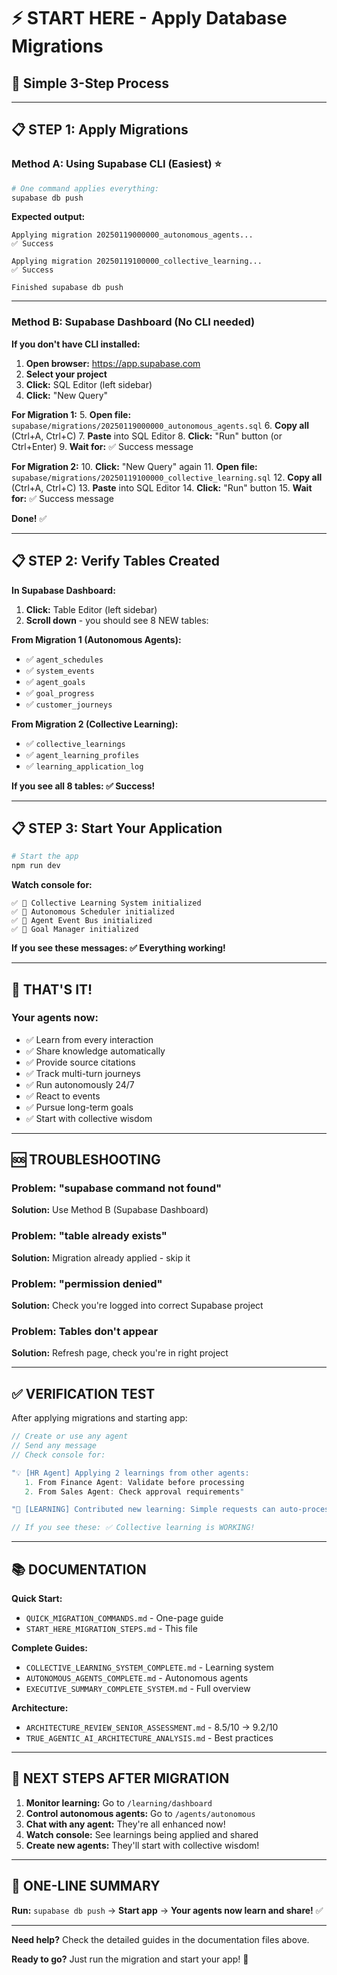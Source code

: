 # ⚡ START HERE - Apply Database Migrations

## 🎯 **Simple 3-Step Process**

---

## 📋 **STEP 1: Apply Migrations**

### **Method A: Using Supabase CLI (Easiest)** ⭐

```bash
# One command applies everything:
supabase db push
```

**Expected output:**
```
Applying migration 20250119000000_autonomous_agents...
✅ Success

Applying migration 20250119100000_collective_learning...
✅ Success

Finished supabase db push
```

---

### **Method B: Supabase Dashboard (No CLI needed)**

**If you don't have CLI installed:**

1. **Open browser:** https://app.supabase.com
2. **Select your project**
3. **Click:** SQL Editor (left sidebar)
4. **Click:** "New Query"

**For Migration 1:**
5. **Open file:** `supabase/migrations/20250119000000_autonomous_agents.sql`
6. **Copy all** (Ctrl+A, Ctrl+C)
7. **Paste** into SQL Editor
8. **Click:** "Run" button (or Ctrl+Enter)
9. **Wait for:** ✅ Success message

**For Migration 2:**
10. **Click:** "New Query" again
11. **Open file:** `supabase/migrations/20250119100000_collective_learning.sql`
12. **Copy all** (Ctrl+A, Ctrl+C)
13. **Paste** into SQL Editor
14. **Click:** "Run" button
15. **Wait for:** ✅ Success message

**Done!** ✅

---

## 📋 **STEP 2: Verify Tables Created**

**In Supabase Dashboard:**

1. **Click:** Table Editor (left sidebar)
2. **Scroll down** - you should see 8 NEW tables:

**From Migration 1 (Autonomous Agents):**
   - ✅ `agent_schedules`
   - ✅ `system_events`
   - ✅ `agent_goals`
   - ✅ `goal_progress`
   - ✅ `customer_journeys`

**From Migration 2 (Collective Learning):**
   - ✅ `collective_learnings`
   - ✅ `agent_learning_profiles`
   - ✅ `learning_application_log`

**If you see all 8 tables: ✅ Success!**

---

## 📋 **STEP 3: Start Your Application**

```bash
# Start the app
npm run dev
```

**Watch console for:**
```
✅ 🧠 Collective Learning System initialized
✅ 🤖 Autonomous Scheduler initialized
✅ 📡 Agent Event Bus initialized
✅ 🎯 Goal Manager initialized
```

**If you see these messages: ✅ Everything working!**

---

## 🎉 **THAT'S IT!**

### **Your agents now:**
- ✅ Learn from every interaction
- ✅ Share knowledge automatically
- ✅ Provide source citations
- ✅ Track multi-turn journeys
- ✅ Run autonomously 24/7
- ✅ React to events
- ✅ Pursue long-term goals
- ✅ Start with collective wisdom

---

## 🆘 **TROUBLESHOOTING**

### **Problem: "supabase command not found"**
**Solution:** Use Method B (Supabase Dashboard)

### **Problem: "table already exists"**
**Solution:** Migration already applied - skip it

### **Problem: "permission denied"**
**Solution:** Check you're logged into correct Supabase project

### **Problem: Tables don't appear**
**Solution:** Refresh page, check you're in right project

---

## ✅ **VERIFICATION TEST**

After applying migrations and starting app:

```typescript
// Create or use any agent
// Send any message
// Check console for:

"💡 [HR Agent] Applying 2 learnings from other agents:
   1. From Finance Agent: Validate before processing
   2. From Sales Agent: Check approval requirements"

"🧠 [LEARNING] Contributed new learning: Simple requests can auto-process"

// If you see these: ✅ Collective learning is WORKING!
```

---

## 📚 **DOCUMENTATION**

**Quick Start:**
- `QUICK_MIGRATION_COMMANDS.md` - One-page guide
- `START_HERE_MIGRATION_STEPS.md` - This file

**Complete Guides:**
- `COLLECTIVE_LEARNING_SYSTEM_COMPLETE.md` - Learning system
- `AUTONOMOUS_AGENTS_COMPLETE.md` - Autonomous agents
- `EXECUTIVE_SUMMARY_COMPLETE_SYSTEM.md` - Full overview

**Architecture:**
- `ARCHITECTURE_REVIEW_SENIOR_ASSESSMENT.md` - 8.5/10 → 9.2/10
- `TRUE_AGENTIC_AI_ARCHITECTURE_ANALYSIS.md` - Best practices

---

## 🚀 **NEXT STEPS AFTER MIGRATION**

1. **Monitor learning:** Go to `/learning/dashboard`
2. **Control autonomous agents:** Go to `/agents/autonomous`
3. **Chat with any agent:** They're all enhanced now!
4. **Watch console:** See learnings being applied and shared
5. **Create new agents:** They'll start with collective wisdom!

---

## 🎯 **ONE-LINE SUMMARY**

**Run:** `supabase db push` → **Start app** → **Your agents now learn and share!** ✅

---

**Need help?** Check the detailed guides in the documentation files above.

**Ready to go?** Just run the migration and start your app! 🚀


